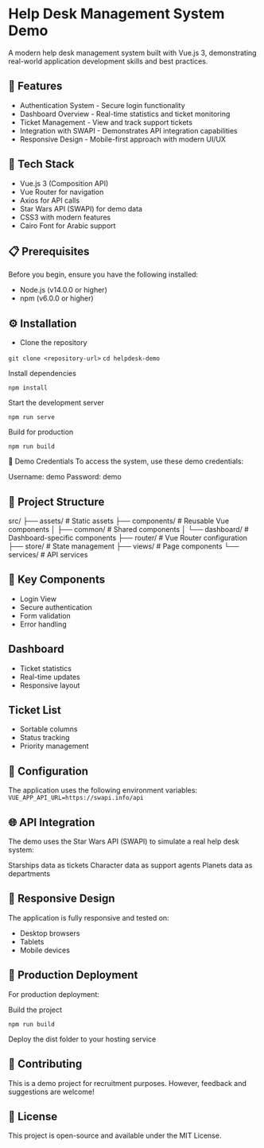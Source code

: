 # Help Desk Management System Demo

A modern help desk management system built with Vue.js 3, demonstrating real-world application development skills and best practices.

## 🌟 Features

- Authentication System - Secure login functionality
- Dashboard Overview - Real-time statistics and ticket monitoring
- Ticket Management - View and track support tickets
- Integration with SWAPI - Demonstrates API integration capabilities
- Responsive Design - Mobile-first approach with modern UI/UX


## 🚀 Tech Stack

- Vue.js 3 (Composition API)
- Vue Router for navigation
- Axios for API calls
- Star Wars API (SWAPI) for demo data
- CSS3 with modern features
- Cairo Font for Arabic support

## 📋 Prerequisites
Before you begin, ensure you have the following installed:

- Node.js (v14.0.0 or higher)
- npm (v6.0.0 or higher)

## ⚙️ Installation

- Clone the repository


`git clone <repository-url>`
`cd helpdesk-demo`

Install dependencies

```npm install```

Start the development server

```npm run serve```

Build for production

`npm run build`

🔑 Demo Credentials
To access the system, use these demo credentials:

Username: demo
Password: demo

## 📁 Project Structure

src/
├── assets/          # Static assets
├── components/      # Reusable Vue components
│   ├── common/      # Shared components
│   └── dashboard/   # Dashboard-specific components
├── router/          # Vue Router configuration
├── store/           # State management
├── views/           # Page components
└── services/        # API services

## 🎯 Key Components

- Login View
- Secure authentication
- Form validation
- Error handling


## Dashboard

- Ticket statistics
- Real-time updates
- Responsive layout


## Ticket List

- Sortable columns
- Status tracking
- Priority management



## 🔧 Configuration

The application uses the following environment variables:
`VUE_APP_API_URL=https://swapi.info/api`

## 🌐 API Integration

The demo uses the Star Wars API (SWAPI) to simulate a real help desk system:

Starships data as tickets
Character data as support agents
Planets data as departments

## 📱 Responsive Design
The application is fully responsive and tested on:

- Desktop browsers
- Tablets
- Mobile devices

## 🌟 Production Deployment
For production deployment:

Build the project

`npm run build`

Deploy the dist folder to your hosting service

## 🤝 Contributing
This is a demo project for recruitment purposes. However, feedback and suggestions are welcome!

## 📄 License

This project is open-source and available under the MIT License.